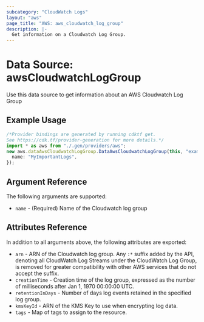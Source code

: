 ```yaml
---
subcategory: "CloudWatch Logs"
layout: "aws"
page_title: "AWS: aws_cloudwatch_log_group"
description: |-
  Get information on a Cloudwatch Log Group.
---
```


# Data Source: awsCloudwatchLogGroup

Use this data source to get information about an AWS Cloudwatch Log Group

## Example Usage

```typescript
/*Provider bindings are generated by running cdktf get.
See https://cdk.tf/provider-generation for more details.*/
import * as aws from "./.gen/providers/aws";
new aws.dataAwsCloudwatchLogGroup.DataAwsCloudwatchLogGroup(this, "example", {
  name: "MyImportantLogs",
});

```

## Argument Reference

The following arguments are supported:

* `name` - (Required) Name of the Cloudwatch log group

## Attributes Reference

In addition to all arguments above, the following attributes are exported:

* `arn` - ARN of the Cloudwatch log group. Any `:*` suffix added by the API, denoting all CloudWatch Log Streams under the CloudWatch Log Group, is removed for greater compatibility with other AWS services that do not accept the suffix.
* `creationTime` - Creation time of the log group, expressed as the number of milliseconds after Jan 1, 1970 00:00:00 UTC.
* `retentionInDays` - Number of days log events retained in the specified log group.
* `kmsKeyId` - ARN of the KMS Key to use when encrypting log data.
* `tags` - Map of tags to assign to the resource.
